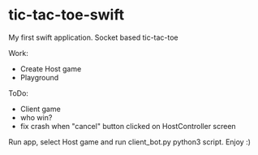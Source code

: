 # tic-tac-toe-swift
My first swift application. Socket based tic-tac-toe


Work:
 - Create Host game
 - Playground

ToDo:
 - Client game
 - who win?
 - fix crash when "cancel" button clicked on HostController screen


Run app, select Host game and run client_bot.py python3 script. Enjoy :)
